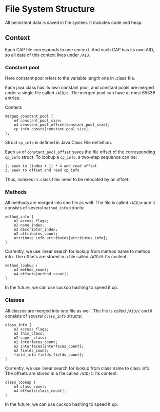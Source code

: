 # File System Structure

All persistent data is saved in file system. It includes code and heap.

## Context

Each CAP file corresponds to one context. And each CAP has its own AID, so all data of this context lives under `/AID`.

### Constant pool

Here constant pool refers to the variable length one in .class file.

Each java class has its own constant pool, and constant pools are merged under a single file called `/AID/c`. The merged pool can have at most 65536 entries.

Content:

```
merged_constant_pool {
    u4 constant_pool_size;
    u4 constant_pool_offset[constant_pool_size];
    cp_info consts[constant_pool_size];
};
```

Struct `cp_info` is defined in Java Class File definition.

Each `u4` of `constant_pool_offset` saves the file offset of the corresponding `cp_info` struct. To lookup a `cp_info`, a two-step sequence can be:

```
1. seek to (index + 1) * 4 and read offset
2. seek to offset and read cp_info
```

Thus, indexes in .class files need to be relocated by an offset.

### Methods

All methods are merged into one file as well. The file is called `/AID/m` and it consists of several `method_info` structs:

```
method_info {
    u2 access_flags;
    u2 name_index;
    u2 descriptor_index;
    u2 attributes_count;
    attribute_info attributes[attributes_info];
}
```

Currently, we use linear search for lookup from method name to method info. The offsets are stored in a file called `/AID/M`. Its content:

```
method_lookup {
    u4 method_count;
    u4 offsets[method_count];
}
```

In the future, we can use cuckoo hashing to speed it up.

### Classes

All classes are merged into one file as well. The file is called `/AID/c` and it consists of several `class_info` structs:

```
class_info {
    u2 access_flags;
    u2 this_class;
    u2 super_class;
    u2 interfaces_count;
    u2 interfaces[interfaces_count];
    u2 fields_count;
    field_info fields[fields_count];
}
```

Currently, we use linear search for lookup from class name to class info. The offsets are stored in a file called `/AID/C`. Its content:

```
class_lookup {
    u4 class_count;
    u4 offsets[class_count];
}
```

In the future, we can use cuckoo hashing to speed it up.
